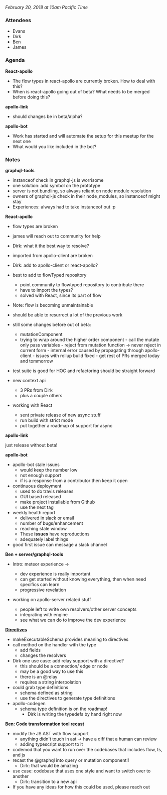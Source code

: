 *February 20, 2018 at 10am Pacific Time*

### Attendees

- Evans
- Dirk
- Ben
- James

### Agenda

**React-apollo**

- The flow types in react-apollo are currently broken. How to deal with this?
- When is react-apollo going out of beta? What needs to be merged before doing this?

**apollo-link**

- should changes be in beta/alpha?

**apollo-bot**

- Work has started and will automate the setup for this meetup for the next one
- What would you like included in the bot?

### Notes

**graphql-tools**

- instanceof check in graphql-js is worrisome
- one solution: add symbol on the prototype
- server is not bundling, so always reliant on node module resolution
- owners of graphql-js check in their node_modules, so instanceof might stay
- Experiences: always had to take instanceof out :p

**React-apollo**

- flow types are broken
- james will reach out to community for help
- Dirk: what it the best way to resolve?
- imported from apollo-client are broken
- Dirk: add to apollo-client or react-apollo?
- best to add to flowTyped repository
  - point community to flowtyped repository to contribute there
  - have to import the types?
  - solved with React, since its part of flow
- Note: flow is becoming unmaintainable
- should be able to resurrect a lot of the previous work

- still some changes before out of beta:
  - mutationComponent
  - trying to wrap around the higher order component
		- call the mutate only pass variables
		- reject from mutation function -> never reject in current form
		- internal error caused by propagating through apollo-client
		- issues with rollup build fixed
		- get rest of PRs merged today and tommorrow
- test suite is good for HOC and refactoring should be straight forward
- new context api
  - 3 PRs from Dirk
  - plus a couple others
- working with React
  - sent private release of new async stuff
  - run build with strict mode
  - put together a roadmap of support for async

**apollo-link**

just release without beta!

**apollo-bot**

- apollo-bot stale issues
	- would keep the number low
	- not enough support
	- if is a response from a contributor then keep it open
- continuous deployment
	- used to do travis releases
	- GUI based released
	- make project installable from Github
	- use the next tag
- weekly health report
	- delivered in slack or email
	- number of bugs/enhancement
	- reaching stale window
	- These **issues** have reproductions
	- adequately label things
- good first issue can message a slack channel

**Ben + server/graphql-tools**

- Intro: meteor experience ->
	- dev experience is really important
	- can get started without knowing everything, then when need specifics can learn
	- progressive revelation

- working on apollo-server related stuff
	- people left to write own resolvers/other server concepts
	- integrating with engine
	- see what we can do to improve the dev experience

**[Directives](https://github.com/apollographql/graphql-tools/pull/640)**

- makeExecutableSchema provides meaning to directives
- call method on the handler with the type
	- add fields
	- changes the resolvers
- Dirk one use case: add relay support with a directive?
	- this should be a connection/ edge or node
	- may be a good way to use this
	- there is an @relay
	- requires a string interpolation
- could grab type definitions
	- schema defined as string
	- use the directives to generate type definitions
- apollo-codegen
  - schema type definition is on the roadmap!
	- Dirk is writing the typedefs by hand right now

**Ben: Code transformation tool [recast](https://github.com/benjamn/recast)**

- modify the JS AST with flow support
	- anything didn't touch in ast -> have a diff that a human can review
	- adding typescript support to it
- codemod that you want to run over the codebases that includes flow, ts, and js
- recast the @graphql into query or mutation component!!
	- Dirk: that would be amazing
- use case: codebase that uses one style and want to switch over to another
	- Dirk:	transition to a new api
- If you have any ideas for how this could be used, please reach out

